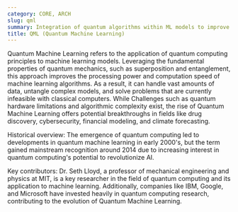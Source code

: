 ```yaml
---
category: CORE, ARCH
slug: qml
summary: Integration of quantum algorithms within ML models to improve computational speed and data handling abilities.
title: QML (Quantum Machine Learning)
---
```


Quantum Machine Learning refers to the application of quantum computing principles to machine learning models. Leveraging the fundamental properties of quantum mechanics, such as superposition and entanglement, this approach improves the processing power and computation speed of machine learning algorithms. As a result, it can handle vast amounts of data, untangle complex models, and solve problems that are currently infeasible with classical computers. While Challenges such as quantum hardware limitations and algorithmic complexity exist, the rise of Quantum Machine Learning offers potential breakthroughs in fields like drug discovery, cybersecurity, financial modeling, and climate forecasting.

Historical overview: The emergence of quantum computing led to developments in quantum machine learning in early 2000's, but the term gained mainstream recognition around 2014 due to increasing interest in quantum computing's potential to revolutionize AI.

Key contributors: Dr. Seth Lloyd, a professor of mechanical engineering and physics at MIT, is a key researcher in the field of quantum computing and its application to machine learning. Additionally, companies like IBM, Google, and Microsoft have invested heavily in quantum computing research, contributing to the evolution of Quantum Machine Learning.